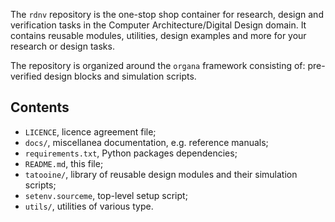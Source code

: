 The `rdnv` repository is the one-stop shop container for research, design and verification tasks in
the Computer Architecture/Digital Design domain. It contains reusable modules, utilities, design
examples and more for your research or design tasks.

The repository is organized around the `organa` framework consisting of: pre-verified design blocks
and simulation scripts.

## Contents

- `LICENCE`, licence agreement file;
- `docs/`, miscellanea documentation, e.g. reference manuals;
- `requirements.txt`, Python packages dependencies;
- `README.md`, this file;
- `tatooine/`, library of reusable design modules and their simulation scripts;
- `setenv.sourceme`, top-level setup script;
- `utils/`, utilities of various type.

